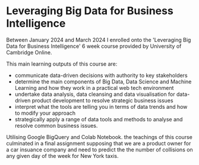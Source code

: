 # Leveraging Big Data for Business Intelligence

Between January 2024 and March 2024 I enrolled onto the 'Leveraging Big Data for Business Intelligence' 6 week course provided by University of Cambridge Online.

This main learning outputs of this course are:
- communicate data-driven decisions with authority to key stakeholders
- determine the main components of Big Data, Data Science and Machine Learning and how they work in a practical web tech environment
- undertake data analysis, data cleansing and data visualisation for data-driven product development to resolve strategic business issues
- interpret what the tools are telling you in terms of data trends and how to modify your approach
- strategically apply a range of data tools and methods to analyse and resolve common business issues.

Utilising Google BigQuery and Colab Notebook. the teachings of this course culminated in a final assignment supposing that we are a product owner for a car insuance company and need to predict the the number of collisions on any given day of the week for New York taxis.
